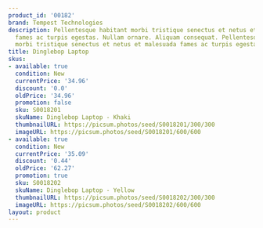 ```yaml
---
product_id: '00182'
brand: Tempest Technologies
description: Pellentesque habitant morbi tristique senectus et netus et malesuada
  fames ac turpis egestas. Nullam ornare. Aliquam consequat. Pellentesque habitant
  morbi tristique senectus et netus et malesuada fames ac turpis egestas.
title: Dinglebop Laptop
skus:
- available: true
  condition: New
  currentPrice: '34.96'
  discount: '0.0'
  oldPrice: '34.96'
  promotion: false
  sku: S0018201
  skuName: Dinglebop Laptop - Khaki
  thumbnailURL: https://picsum.photos/seed/S0018201/300/300
  imageURL: https://picsum.photos/seed/S0018201/600/600
- available: true
  condition: New
  currentPrice: '35.09'
  discount: '0.44'
  oldPrice: '62.27'
  promotion: true
  sku: S0018202
  skuName: Dinglebop Laptop - Yellow
  thumbnailURL: https://picsum.photos/seed/S0018202/300/300
  imageURL: https://picsum.photos/seed/S0018202/600/600
layout: product
---
```

